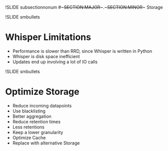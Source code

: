 !SLIDE subsectionnonum
#~~~SECTION:MAJOR~~~.~~~SECTION:MINOR~~~ Storage

!SLIDE smbullets
# Whisper Limitations

* Performance is slower than RRD, since Whisper is written in Python
* Whisper is disk space inefficient
* Updates end up involving a lot of IO calls


!SLIDE smbullets
# Optimize Storage

* Reduce incoming datapoints
* Use blacklisting
* Better aggregation
* Reduce retention times
* Less retentions
* Keep a lower granularity
* Optimize Cache
* Replace with alternative Storage
